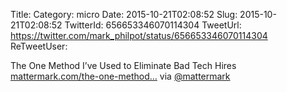 Title: 
Category: micro
Date: 2015-10-21T02:08:52
Slug: 2015-10-21T02:08:52
TwitterId: 656653346070114304
TweetUrl: https://twitter.com/mark_philpot/status/656653346070114304
ReTweetUser: 

The One Method I’ve Used to Eliminate Bad Tech Hires [mattermark.com/the-one-method…](http://mattermark.com/the-one-method-ive-used-to-eliminate-bad-tech-hires/) via [@mattermark](https://twitter.com/mattermark)